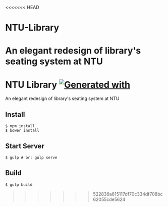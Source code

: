 <<<<<<< HEAD
# NTU-Library
An elegant redesign of library's seating system at NTU
=======
# NTU Library [![Generated with](https://img.shields.io/badge/generated%20with-bangular-blue.svg?style=flat-square)](https://github.com/42Zavattas/generator-bangular)
An elegant redesign of library's seating system at NTU

## Install
```
$ npm install
$ bower install
```

## Start Server
```
$ gulp # or: gulp serve
```

## Build
```
$ gulp build
```
>>>>>>> 522836a615117df70c334df708bc62055cde5624
